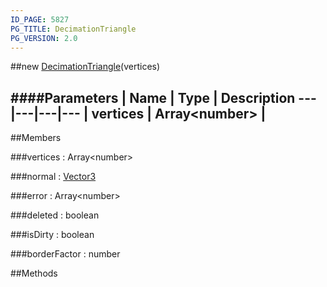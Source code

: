 ```yaml
---
ID_PAGE: 5827
PG_TITLE: DecimationTriangle
PG_VERSION: 2.0
---
```

##new [DecimationTriangle](page.php?p=5827)(vertices)

####Parameters
 | Name | Type | Description
---|---|---|---
 | vertices | Array&lt;number&gt; | 
---

##Members

###vertices : Array&lt;number&gt;


###normal : [Vector3](page.php?p=5808)


###error : Array&lt;number&gt;


###deleted : boolean


###isDirty : boolean


###borderFactor : number




##Methods
